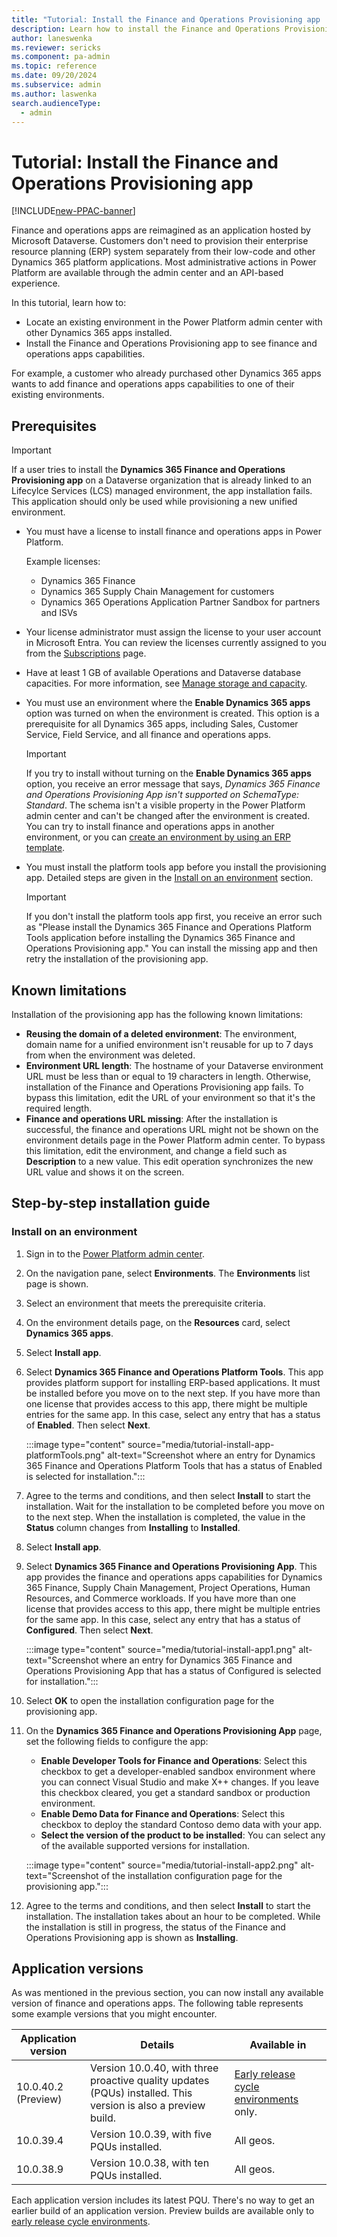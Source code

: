 ```yaml
---
title: "Tutorial: Install the Finance and Operations Provisioning app  | Microsoft Docs"
description: Learn how to install the Finance and Operations Provisioning app onto an existing Power Platform environment.
author: laneswenka
ms.reviewer: sericks
ms.component: pa-admin
ms.topic: reference
ms.date: 09/20/2024
ms.subservice: admin
ms.author: laswenka
search.audienceType: 
  - admin
---
```


# Tutorial: Install the Finance and Operations Provisioning app 

[!INCLUDE[new-PPAC-banner](~/includes/new-PPAC-banner.md)]

Finance and operations apps are reimagined as an application hosted by Microsoft Dataverse. Customers don't need to provision their enterprise resource planning (ERP) system separately from their low-code and other Dynamics 365 platform applications. Most administrative actions in Power Platform are available through the admin center and an API-based experience.

In this tutorial, learn how to:

- Locate an existing environment in the Power Platform admin center with other Dynamics 365 apps installed.
- Install the Finance and Operations Provisioning app to see finance and operations apps capabilities.

For example, a customer who already purchased other Dynamics 365 apps wants to add finance and operations apps capabilities to one of their existing environments.

## Prerequisites
    
> [!IMPORTANT]
> If a user tries to install the **Dynamics 365 Finance and Operations Provisioning app** on a Dataverse organization that is already linked to an Lifecylce Services (LCS) managed environment, the app installation fails. This application should only be used while provisioning a new unified environment.

- You must have a license to install finance and operations apps in Power Platform.

    Example licenses:

    - Dynamics 365 Finance
    - Dynamics 365 Supply Chain Management for customers
    - Dynamics 365 Operations Application Partner Sandbox for partners and ISVs

- Your license administrator must assign the license to your user account in Microsoft Entra. You can review the licenses currently assigned to you from the [Subscriptions](https://portal.office.com/account/?ref=MeControl#subscriptions) page.
- Have at least 1 GB of available Operations and Dataverse database capacities. For more information, see [Manage storage and capacity](../finance-operations-storage-capacity.md).
- You must use an environment where the **Enable Dynamics 365 apps** option was turned on when the environment is created. This option is a prerequisite for all Dynamics 365 apps, including Sales, Customer Service, Field Service, and all finance and operations apps.

    > [!IMPORTANT]
    > If you try to install without turning on the **Enable Dynamics 365 apps** option, you receive an error message that says, _Dynamics 365 Finance and Operations Provisioning App isn't supported on SchemaType: Standard_. The schema isn't a visible property in the Power Platform admin center and can't be changed after the environment is created. You can try to install finance and operations apps in another environment, or you can [create an environment by using an ERP template](./tutorial-deploy-new-environment-with-ERP-template.md).  
    

- You must install the platform tools app before you install the provisioning app. Detailed steps are given in the [Install on an environment](#install-on-an-environment) section.

    > [!IMPORTANT]
    > If you don't install the platform tools app first, you receive an error such as "Please install the Dynamics 365 Finance and Operations Platform Tools application before installing the Dynamics 365 Finance and Operations Provisioning app." You can install the missing app and then retry the installation of the provisioning app.

## Known limitations

Installation of the provisioning app has the following known limitations:
- **Reusing the domain of a deleted environment**: The environment, domain name for a unified environment isn't reusable for up to 7 days from when the environment was deleted.
- **Environment URL length**: The hostname of your Dataverse environment URL must be less than or equal to 19 characters in length. Otherwise, installation of the Finance and Operations Provisioning app fails. To bypass this limitation, edit the URL of your environment so that it's the required length.
- **Finance and operations URL missing**: After the installation is successful, the finance and operations URL might not be shown on the environment details page in the Power Platform admin center. To bypass this limitation, edit the environment, and change a field such as **Description** to a new value. This edit operation synchronizes the new URL value and shows it on the screen.

## Step-by-step installation guide

### Install on an environment

1. Sign in to the [Power Platform admin center](https://admin.powerplatform.microsoft.com).
1. On the navigation pane, select **Environments**. The **Environments** list page is shown.
1. Select an environment that meets the prerequisite criteria.
1. On the environment details page, on the **Resources** card, select **Dynamics 365 apps**.
1. Select **Install app**.
1. Select **Dynamics 365 Finance and Operations Platform Tools**. This app provides platform support for installing ERP-based applications. It must be installed before you move on to the next step. If you have more than one license that provides access to this app, there might be multiple entries for the same app. In this case, select any entry that has a status of **Enabled**. Then select **Next**.

    :::image type="content" source="media/tutorial-install-app-platformTools.png" alt-text="Screenshot where an entry for Dynamics 365 Finance and Operations Platform Tools that has a status of Enabled is selected for installation.":::

1. Agree to the terms and conditions, and then select **Install** to start the installation. Wait for the installation to be completed before you move on to the next step. When the installation is completed, the value in the **Status** column changes from **Installing** to **Installed**.
1. Select **Install app**.
1. Select **Dynamics 365 Finance and Operations Provisioning App**. This app provides the finance and operations apps capabilities for Dynamics 365 Finance, Supply Chain Management, Project Operations, Human Resources, and Commerce workloads. If you have more than one license that provides access to this app, there might be multiple entries for the same app. In this case, select any entry that has a status of **Configured**. Then select **Next**.

    :::image type="content" source="media/tutorial-install-app1.png" alt-text="Screenshot where an entry for Dynamics 365 Finance and Operations Provisioning App that has a status of Configured is selected for installation.":::

1. Select **OK** to open the installation configuration page for the provisioning app.
1. On the **Dynamics 365 Finance and Operations Provisioning App** page, set the following fields to configure the app:

    - **Enable Developer Tools for Finance and Operations**: Select this checkbox to get a developer-enabled sandbox environment where you can connect Visual Studio and make X++ changes. If you leave this checkbox cleared, you get a standard sandbox or production environment.
    - **Enable Demo Data for Finance and Operations**: Select this checkbox to deploy the standard Contoso demo data with your app.
    - **Select the version of the product to be installed**: You can select any of the available supported versions for installation.

    :::image type="content" source="media/tutorial-install-app2.png" alt-text="Screenshot of the installation configuration page for the provisioning app.":::

1. Agree to the terms and conditions, and then select **Install** to start the installation. The installation takes about an hour to be completed. While the installation is still in progress, the status of the Finance and Operations Provisioning app is shown as **Installing**.

## Application versions

As was mentioned in the previous section, you can now install any available version of finance and operations apps. The following table represents some example versions that you might encounter.

| Application version | Details | Available in |
|---------------------|---------|--------------|
| 10.0.40.2 (Preview) | Version 10.0.40, with three proactive quality updates (PQUs) installed. This version is also a preview build. | [Early release cycle environments](/power-platform/admin/early-release) only. |
| 10.0.39.4           | Version 10.0.39, with five PQUs installed. | All geos. |
| 10.0.38.9           | Version 10.0.38, with ten PQUs installed. | All geos. |

Each application version includes its latest PQU. There's no way to get an earlier build of an application version. Preview builds are available only to [early release cycle environments](/power-platform/admin/early-release).
